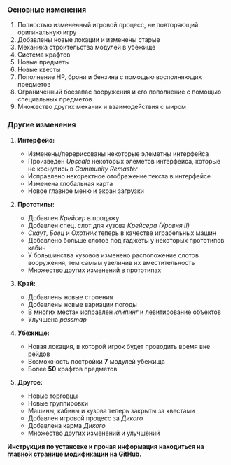 
### Основные изменения

1. Полностью измененный игровой процесс, не повторяющий оригинальную игру
2. Добавлены новые локации и изменены старые
3. Механика строительства модулей в убежище
4. Система крафтов
5. Новые предметы
6. Новые квесты
7. Пополнение HP, брони и бензина с помощью восполняющих предметов
8. Ограниченный боезапас вооружения и его пополнение с помощью специальных предметов
9. Множество других механик и взаимодействия с миром

### Другие изменения

1. **Интерфейс:**
    + Изменены/перерисованы некоторые элеметны интерфейса
    + Произведен _Upscale_ некоторых элеметов интерфейса, которые не коснулись в _Community Remaster_
    + Исправлено некоректное отображение текста в интерфейсе
    + Изменена глобальная карта
    + Новое главное меню и экран загрузки

2. **Прототипы:**
    + Добавлен _Крейсер_ в продажу
    + Добавлен спец. слот для кузова _Крейсера (Уровня II)_
    + _Скаут_, _Боец_ и _Охотник_ теперь в качестве играбельных машин
    + Добавлено больше слотов под гаджеты у некоторых прототипов кабин
    + У большинства кузовов изменено расположение слотов вооружения, тем самым увеличив их вместительность
    + Множество других изменений в прототипах

3. **Край:**
    + Добавлены новые строения
    + Добавлены новые вариации погоды
    + В многих местах исправлен _клипинг_ и левитирование объектов
    + Улучшена _passmap_

4. **Убежище:**
    + Новая локация, в которой игрок будет проводить время вне рейдов
    + Возможность постройки **7** модулей убежища
    + Более **50** крафтов предметов
    
5. **Другое:**
    + Новые торговцы
    + Новые группировки
    + Машины, кабины и кузова теперь закрыты за квестами
    + Добавлен игровой процесс за _Дикого_
    + Добавлена карма _Дикого_
    + Множество других изменений и улучшений

**Инструкция по установке и прочая информация находиться на [главной странице]() модификации на GitHub.**